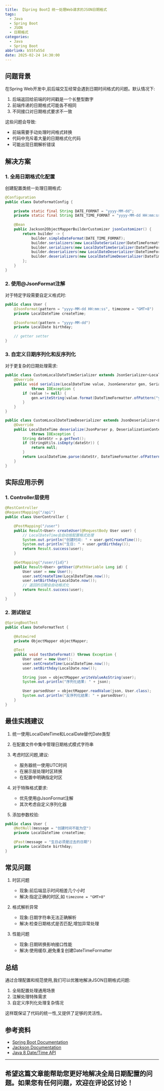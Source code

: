 ```yaml
---
title: 【Spring Boot】统一处理Web请求的JSON日期格式
tags:
  - Java
  - Spring Boot
  - JSON
  - 日期格式
categories:
  - Java
  - Spring Boot
abbrlink: b55fa55d
date: 2025-02-24 14:30:00
---
```


## 问题背景

在Spring Web开发中,前后端交互经常会遇到日期时间格式的问题。默认情况下:

1. 后端返回给前端的时间戳是一个长整型数字
2. 前端传递的日期格式可能各不相同
3. 不同接口对日期格式要求不一致

这些问题会导致:
- 前端需要手动处理时间格式转换
- 代码中充斥着大量的日期格式化代码
- 可能出现日期解析错误

## 解决方案

### 1. 全局日期格式化配置

创建配置类统一处理日期格式:

```java
@Configuration
public class DateFormatConfig {
    
    private static final String DATE_FORMAT = "yyyy-MM-dd";
    private static final String DATE_TIME_FORMAT = "yyyy-MM-dd HH:mm:ss";
    
    @Bean
    public Jackson2ObjectMapperBuilderCustomizer jsonCustomizer() {
        return builder -> {
            builder.simpleDateFormat(DATE_TIME_FORMAT);
            builder.serializers(new LocalDateSerializer(DateTimeFormatter.ofPattern(DATE_FORMAT)));
            builder.serializers(new LocalDateTimeSerializer(DateTimeFormatter.ofPattern(DATE_TIME_FORMAT)));
            builder.deserializers(new LocalDateDeserializer(DateTimeFormatter.ofPattern(DATE_FORMAT)));
            builder.deserializers(new LocalDateTimeDeserializer(DateTimeFormatter.ofPattern(DATE_TIME_FORMAT)));
        };
    }
}
```

### 2. 使用@JsonFormat注解

对于特定字段需要自定义格式时:

```java
public class User {
    @JsonFormat(pattern = "yyyy-MM-dd HH:mm:ss", timezone = "GMT+8")
    private LocalDateTime createTime;
    
    @JsonFormat(pattern = "yyyy-MM-dd")
    private LocalDate birthday;
    
    // getter setter
}
```

### 3. 自定义日期序列化和反序列化

对于更复杂的日期处理需求:

```java
public class CustomLocalDateTimeSerializer extends JsonSerializer<LocalDateTime> {
    @Override
    public void serialize(LocalDateTime value, JsonGenerator gen, SerializerProvider serializers) 
            throws IOException {
        if (value != null) {
            gen.writeString(value.format(DateTimeFormatter.ofPattern("yyyy-MM-dd HH:mm:ss")));
        }
    }
}

public class CustomLocalDateTimeDeserializer extends JsonDeserializer<LocalDateTime> {
    @Override
    public LocalDateTime deserialize(JsonParser p, DeserializationContext ctxt) 
            throws IOException {
        String dateStr = p.getText();
        if (StringUtils.isEmpty(dateStr)) {
            return null;
        }
        return LocalDateTime.parse(dateStr, DateTimeFormatter.ofPattern("yyyy-MM-dd HH:mm:ss"));
    }
}
```

## 实际应用示例

### 1. Controller层使用

```java
@RestController
@RequestMapping("/api")
public class UserController {
    
    @PostMapping("/user")
    public Result<User> createUser(@RequestBody User user) {
        // LocalDateTime会自动按配置格式处理
        System.out.println("创建时间: " + user.getCreateTime());
        System.out.println("生日: " + user.getBirthday());
        return Result.success(user);
    }
    
    @GetMapping("/user/{id}")
    public Result<User> getUser(@PathVariable Long id) {
        User user = new User();
        user.setCreateTime(LocalDateTime.now());
        user.setBirthday(LocalDate.now());
        // 返回的日期会自动格式化
        return Result.success(user);
    }
}
```

### 2. 测试验证

```java
@SpringBootTest
public class DateFormatTest {
    
    @Autowired
    private ObjectMapper objectMapper;
    
    @Test
    public void testDateFormat() throws Exception {
        User user = new User();
        user.setCreateTime(LocalDateTime.now());
        user.setBirthday(LocalDate.now());
        
        String json = objectMapper.writeValueAsString(user);
        System.out.println("序列化结果: " + json);
        
        User parsedUser = objectMapper.readValue(json, User.class);
        System.out.println("反序列化结果: " + parsedUser);
    }
}
```

## 最佳实践建议

1. 统一使用LocalDateTime和LocalDate替代Date类型

2. 在配置文件中集中管理日期格式模式字符串

3. 考虑时区问题,建议:
   - 服务器统一使用UTC时间
   - 在展示层处理时区转换
   - 在配置中明确指定时区

4. 对于特殊格式要求:
   - 优先使用@JsonFormat注解
   - 其次考虑自定义序列化器
   
5. 添加参数校验:
```java
public class User {
    @NotNull(message = "创建时间不能为空")
    private LocalDateTime createTime;
    
    @Past(message = "生日必须是过去的日期")
    private LocalDate birthday;
}
```

## 常见问题

1. 时区问题
   - 现象:前后端显示时间相差几个小时
   - 解决:指定正确的时区,如 `timezone = "GMT+8"`

2. 格式解析异常
   - 现象:日期字符串无法正确解析
   - 解决:检查日期格式是否匹配,增加异常处理

3. 性能问题
   - 现象:日期转换影响接口性能
   - 解决:使用缓存,避免重复创建DateTimeFormatter

## 总结

通过合理配置和规范使用,我们可以优雅地解决JSON日期格式问题:

1. 全局配置处理通用场景
2. 注解处理特殊需求
3. 自定义序列化处理复杂情况

这样既保证了代码的统一性,又提供了足够的灵活性。

## 参考资料

- [Spring Boot Documentation](https://docs.spring.io/spring-boot/docs/current/reference/html/features.html#features.json)
- [Jackson Documentation](https://github.com/FasterXML/jackson-docs)
- [Java 8 Date/Time API](https://docs.oracle.com/javase/8/docs/api/java/time/package-summary.html)

---

希望这篇文章能帮助您更好地解决全局日期配置的问题。如果您有任何问题，欢迎在评论区讨论！ 
---
